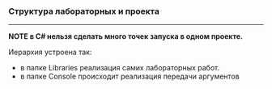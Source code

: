 ﻿### Структура лабораторных и проекта

---

**NOTE в C# нельзя сделать много точек запуска в одном проекте.**

Иерархия устроена так:
- в папке Libraries реализация самих лабораторных работ. 
- в папке Console происходит реализация передачи аргументов 